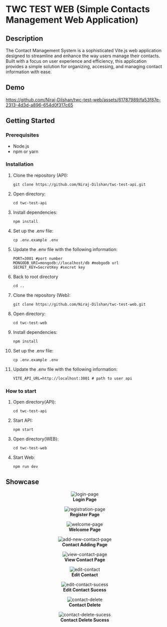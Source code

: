 # TWC TEST WEB (Simple Contacts Management Web Application)

## Description

The Contact Management System is a sophisticated Vite.js web application designed to streamline and enhance the way users manage their contacts. Built with a focus on user experience and efficiency, this application provides a simple solution for organizing, accessing, and managing contact information with ease.

## Demo

https://github.com/Niraj-Dilshan/twc-test-web/assets/61787989/fa53f87e-2313-4d3d-a896-654d0f317c65

## Getting Started

### Prerequisites

- Node.js
- npm or yarn

### Installation

  1. Clone the repository (API):
     ```
     git clone https://github.com/Niraj-Dilshan/twc-test-api.git
     ```
  2. Open directory:
     ```
     cd twc-test-api
     ```
  3. Install dependencies:
     ```
     npm install
     ```
  4. Set up the .env file:
     ```
     cp .env.example .env
     ```
  5. Update the .env file with the following information:
     ```
     PORT=3001 #port number
     MONGODB_URI=mongodb://localhost/db #mobgodb url
     SECRET_KEY=SecretKey #secret key
     ```
  6. Back to root directory
     ```
     cd ..
     ```
  7. Clone the repository (Web):
     ```
     git clone https://github.com/Niraj-Dilshan/twc-test-web.git
     ```
  8. Open directory:
     ```
     cd twc-test-web
     ```
  9. Install dependencies:
     ```
     npm install
     ```
  10. Set up the .env file:
      ```
      cp .env.example .env
      ```
  11. Update the .env file with the following information:
      ```
      VITE_API_URL=http://localhost:3001 # path to user api
      ```

### How to start 

  1. Open directory(API):
     ```
     cd twc-test-api
     ```
  2. Start API:
     ```
     npm start
     ```
  3. Open directory(WEB):
     ```
     cd twc-test-web
     ```
  4. Start Web:
     ```
     npm run dev
     ```
## Showcase

  <p align="center">
    <img src="https://github.com/Niraj-Dilshan/twc-test-web/assets/61787989/fa771927-f623-406c-8ba4-f6695e24ff0b" alt="login-page">
    <br>
    <strong>Login Page</strong>
  </p>
  <p align="center">
    <img src="https://github.com/Niraj-Dilshan/twc-test-web/assets/61787989/a04485e1-9c24-4a33-a301-02e455bfef34" alt="registration-page">
    <br>
    <strong>Register Page</strong>
  </p>
  <p align="center">
    <img src="https://github.com/Niraj-Dilshan/twc-test-web/assets/61787989/031abc58-db5c-42f3-85ba-981bed58238c" alt="welcome-page">
    <br>
    <strong>Welcome Page</strong>
  </p>
  <p align="center">
    <img src="https://github.com/Niraj-Dilshan/twc-test-web/assets/61787989/017723d1-6f16-4935-8abe-f04f85869cd1" alt="add-new-contact-page">
    <br>
    <strong>Contact Adding Page</strong>
  </p>
  <p align="center">
    <img src="https://github.com/Niraj-Dilshan/twc-test-web/assets/61787989/b2f0a2f2-662b-4ed8-854e-ea31b13b9816" alt="view-contact-page">
    <br>
    <strong>View Contact Page</strong>
  </p>
  <p align="center">
    <img src="https://github.com/Niraj-Dilshan/twc-test-web/assets/61787989/297cf612-75b6-45db-aac6-4e665853528a" alt="edit-contact">
    <br>
    <strong>Edit Contact</strong>
  </p>
  <p align="center">
    <img src="https://github.com/Niraj-Dilshan/twc-test-web/assets/61787989/9da35d5e-1a71-49e3-b7bc-0f10d635851f" alt="edit-contact-sucess">
    <br>
    <strong>Edit Contact Sucess</strong>
  </p>
  <p align="center">
    <img src="https://github.com/Niraj-Dilshan/twc-test-web/assets/61787989/9da35d5e-1a71-49e3-b7bc-0f10d635851f" alt="contact-delete">
    <br>
    <strong>Contact Delete</strong>
  </p>
  <p align="center">
    <img src="https://github.com/Niraj-Dilshan/twc-test-web/assets/61787989/4e8c61b9-373f-4865-9c66-592403563b9a" alt="contact-delete-sucess">
    <br>
    <strong>Contact Delete Sucess</strong>
  </p>
